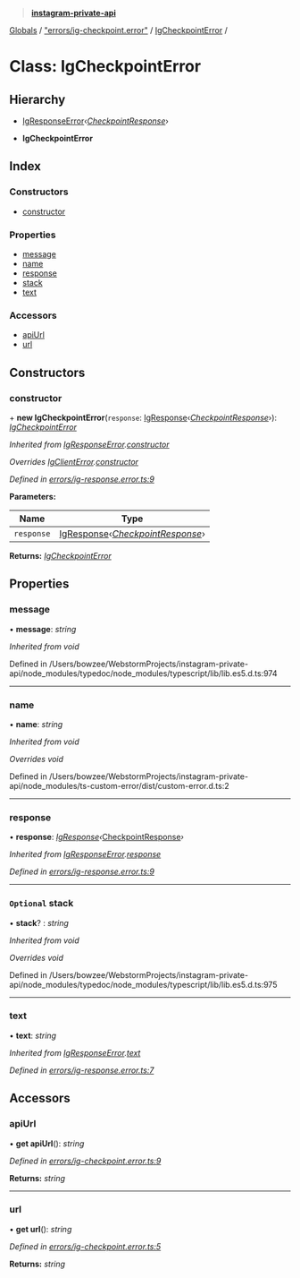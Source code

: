 > **[instagram-private-api](../README.md)**

[Globals](../README.md) / ["errors/ig-checkpoint.error"](../modules/_errors_ig_checkpoint_error_.md) / [IgCheckpointError](_errors_ig_checkpoint_error_.igcheckpointerror.md) /

# Class: IgCheckpointError

## Hierarchy

  * [IgResponseError](_errors_ig_response_error_.igresponseerror.md)‹*[CheckpointResponse](../interfaces/_responses_checkpoint_response_.checkpointresponse.md)*›

  * **IgCheckpointError**

## Index

### Constructors

* [constructor](_errors_ig_checkpoint_error_.igcheckpointerror.md#constructor)

### Properties

* [message](_errors_ig_checkpoint_error_.igcheckpointerror.md#message)
* [name](_errors_ig_checkpoint_error_.igcheckpointerror.md#name)
* [response](_errors_ig_checkpoint_error_.igcheckpointerror.md#response)
* [stack](_errors_ig_checkpoint_error_.igcheckpointerror.md#optional-stack)
* [text](_errors_ig_checkpoint_error_.igcheckpointerror.md#text)

### Accessors

* [apiUrl](_errors_ig_checkpoint_error_.igcheckpointerror.md#apiurl)
* [url](_errors_ig_checkpoint_error_.igcheckpointerror.md#url)

## Constructors

###  constructor

\+ **new IgCheckpointError**(`response`: [IgResponse](../modules/_types_common_types_.md#igresponse)‹*[CheckpointResponse](../interfaces/_responses_checkpoint_response_.checkpointresponse.md)*›): *[IgCheckpointError](_errors_ig_checkpoint_error_.igcheckpointerror.md)*

*Inherited from [IgResponseError](_errors_ig_response_error_.igresponseerror.md).[constructor](_errors_ig_response_error_.igresponseerror.md#constructor)*

*Overrides [IgClientError](_errors_ig_client_error_.igclienterror.md).[constructor](_errors_ig_client_error_.igclienterror.md#constructor)*

*Defined in [errors/ig-response.error.ts:9](https://github.com/dilame/instagram-private-api/blob/173bc62/src/errors/ig-response.error.ts#L9)*

**Parameters:**

Name | Type |
------ | ------ |
`response` | [IgResponse](../modules/_types_common_types_.md#igresponse)‹*[CheckpointResponse](../interfaces/_responses_checkpoint_response_.checkpointresponse.md)*› |

**Returns:** *[IgCheckpointError](_errors_ig_checkpoint_error_.igcheckpointerror.md)*

## Properties

###  message

• **message**: *string*

*Inherited from void*

Defined in /Users/bowzee/WebstormProjects/instagram-private-api/node_modules/typedoc/node_modules/typescript/lib/lib.es5.d.ts:974

___

###  name

• **name**: *string*

*Inherited from void*

*Overrides void*

Defined in /Users/bowzee/WebstormProjects/instagram-private-api/node_modules/ts-custom-error/dist/custom-error.d.ts:2

___

###  response

• **response**: *[IgResponse](../modules/_types_common_types_.md#igresponse)‹*[CheckpointResponse](../interfaces/_responses_checkpoint_response_.checkpointresponse.md)*›*

*Inherited from [IgResponseError](_errors_ig_response_error_.igresponseerror.md).[response](_errors_ig_response_error_.igresponseerror.md#response)*

*Defined in [errors/ig-response.error.ts:9](https://github.com/dilame/instagram-private-api/blob/173bc62/src/errors/ig-response.error.ts#L9)*

___

### `Optional` stack

• **stack**? : *string*

*Inherited from void*

*Overrides void*

Defined in /Users/bowzee/WebstormProjects/instagram-private-api/node_modules/typedoc/node_modules/typescript/lib/lib.es5.d.ts:975

___

###  text

• **text**: *string*

*Inherited from [IgResponseError](_errors_ig_response_error_.igresponseerror.md).[text](_errors_ig_response_error_.igresponseerror.md#text)*

*Defined in [errors/ig-response.error.ts:7](https://github.com/dilame/instagram-private-api/blob/173bc62/src/errors/ig-response.error.ts#L7)*

## Accessors

###  apiUrl

• **get apiUrl**(): *string*

*Defined in [errors/ig-checkpoint.error.ts:9](https://github.com/dilame/instagram-private-api/blob/173bc62/src/errors/ig-checkpoint.error.ts#L9)*

**Returns:** *string*

___

###  url

• **get url**(): *string*

*Defined in [errors/ig-checkpoint.error.ts:5](https://github.com/dilame/instagram-private-api/blob/173bc62/src/errors/ig-checkpoint.error.ts#L5)*

**Returns:** *string*
